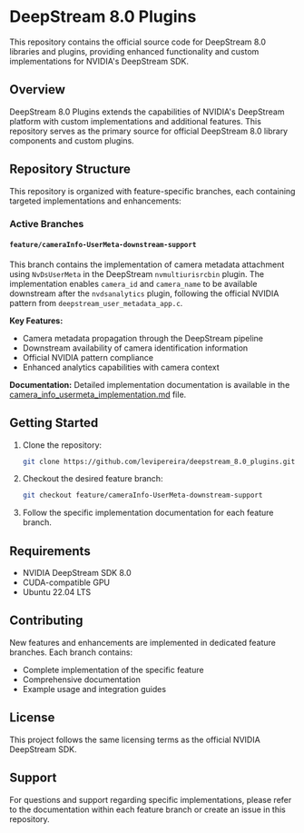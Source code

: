 # DeepStream 8.0 Plugins

This repository contains the official source code for DeepStream 8.0 libraries and plugins, providing enhanced functionality and custom implementations for NVIDIA's DeepStream SDK.

## Overview

DeepStream 8.0 Plugins extends the capabilities of NVIDIA's DeepStream platform with custom implementations and additional features. This repository serves as the primary source for official DeepStream 8.0 library components and custom plugins.

## Repository Structure

This repository is organized with feature-specific branches, each containing targeted implementations and enhancements:

### Active Branches

#### `feature/cameraInfo-UserMeta-downstream-support`

This branch contains the implementation of camera metadata attachment using `NvDsUserMeta` in the DeepStream `nvmultiurisrcbin` plugin. The implementation enables `camera_id` and `camera_name` to be available downstream after the `nvdsanalytics` plugin, following the official NVIDIA pattern from `deepstream_user_metadata_app.c`.

**Key Features:**
- Camera metadata propagation through the DeepStream pipeline
- Downstream availability of camera identification information
- Official NVIDIA pattern compliance
- Enhanced analytics capabilities with camera context

**Documentation:** Detailed implementation documentation is available in the [camera_info_usermeta_implementation.md](https://github.com/levipereira/deepstream_8.0_plugins/blob/feature/cameraInfo-UserMeta-downstream-support/libs/gstnvdscustomhelper/camera_info_usermeta_implementation.md) file.

## Getting Started

1. Clone the repository:
   ```bash
   git clone https://github.com/levipereira/deepstream_8.0_plugins.git
   ```

2. Checkout the desired feature branch:
   ```bash
   git checkout feature/cameraInfo-UserMeta-downstream-support
   ```

3. Follow the specific implementation documentation for each feature branch.

## Requirements

- NVIDIA DeepStream SDK 8.0
- CUDA-compatible GPU
- Ubuntu 22.04 LTS  

## Contributing

New features and enhancements are implemented in dedicated feature branches. Each branch contains:
- Complete implementation of the specific feature
- Comprehensive documentation
- Example usage and integration guides
 

## License

This project follows the same licensing terms as the official NVIDIA DeepStream SDK.

## Support

For questions and support regarding specific implementations, please refer to the documentation within each feature branch or create an issue in this repository.
